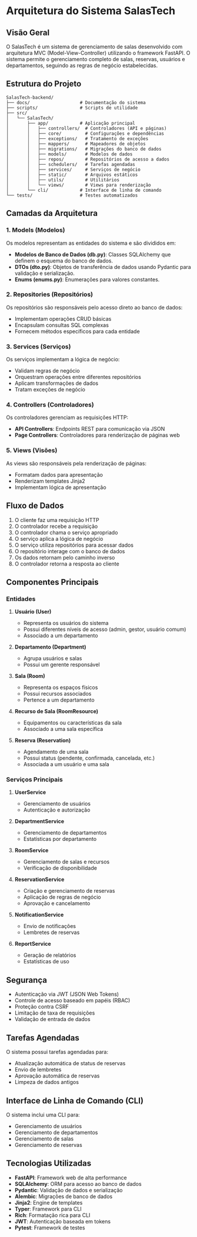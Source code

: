 # Arquitetura do Sistema SalasTech

## Visão Geral

O SalasTech é um sistema de gerenciamento de salas desenvolvido com arquitetura MVC (Model-View-Controller) utilizando o framework FastAPI. O sistema permite o gerenciamento completo de salas, reservas, usuários e departamentos, seguindo as regras de negócio estabelecidas.

## Estrutura do Projeto

```
SalasTech-backend/
├── docs/                   # Documentação do sistema
├── scripts/                # Scripts de utilidade
├── src/
│   └── SalasTech/
│       ├── app/            # Aplicação principal
│       │   ├── controllers/  # Controladores (API e páginas)
│       │   ├── core/         # Configurações e dependências
│       │   ├── exceptions/   # Tratamento de exceções
│       │   ├── mappers/      # Mapeadores de objetos
│       │   ├── migrations/   # Migrações do banco de dados
│       │   ├── models/       # Modelos de dados
│       │   ├── repos/        # Repositórios de acesso a dados
│       │   ├── schedulers/   # Tarefas agendadas
│       │   ├── services/     # Serviços de negócio
│       │   ├── static/       # Arquivos estáticos
│       │   ├── utils/        # Utilitários
│       │   └── views/        # Views para renderização
│       └── cli/            # Interface de linha de comando
└── tests/                  # Testes automatizados
```

## Camadas da Arquitetura

### 1. Models (Modelos)

Os modelos representam as entidades do sistema e são divididos em:

- **Modelos de Banco de Dados (db.py)**: Classes SQLAlchemy que definem o esquema do banco de dados.
- **DTOs (dto.py)**: Objetos de transferência de dados usando Pydantic para validação e serialização.
- **Enums (enums.py)**: Enumerações para valores constantes.

### 2. Repositories (Repositórios)

Os repositórios são responsáveis pelo acesso direto ao banco de dados:

- Implementam operações CRUD básicas
- Encapsulam consultas SQL complexas
- Fornecem métodos específicos para cada entidade

### 3. Services (Serviços)

Os serviços implementam a lógica de negócio:

- Validam regras de negócio
- Orquestram operações entre diferentes repositórios
- Aplicam transformações de dados
- Tratam exceções de negócio

### 4. Controllers (Controladores)

Os controladores gerenciam as requisições HTTP:

- **API Controllers**: Endpoints REST para comunicação via JSON
- **Page Controllers**: Controladores para renderização de páginas web

### 5. Views (Visões)

As views são responsáveis pela renderização de páginas:

- Formatam dados para apresentação
- Renderizam templates Jinja2
- Implementam lógica de apresentação

## Fluxo de Dados

1. O cliente faz uma requisição HTTP
2. O controlador recebe a requisição
3. O controlador chama o serviço apropriado
4. O serviço aplica a lógica de negócio
5. O serviço utiliza repositórios para acessar dados
6. O repositório interage com o banco de dados
7. Os dados retornam pelo caminho inverso
8. O controlador retorna a resposta ao cliente

## Componentes Principais

### Entidades

1. **Usuário (User)**
   - Representa os usuários do sistema
   - Possui diferentes níveis de acesso (admin, gestor, usuário comum)
   - Associado a um departamento

2. **Departamento (Department)**
   - Agrupa usuários e salas
   - Possui um gerente responsável

3. **Sala (Room)**
   - Representa os espaços físicos
   - Possui recursos associados
   - Pertence a um departamento

4. **Recurso de Sala (RoomResource)**
   - Equipamentos ou características da sala
   - Associado a uma sala específica

5. **Reserva (Reservation)**
   - Agendamento de uma sala
   - Possui status (pendente, confirmada, cancelada, etc.)
   - Associada a um usuário e uma sala

### Serviços Principais

1. **UserService**
   - Gerenciamento de usuários
   - Autenticação e autorização

2. **DepartmentService**
   - Gerenciamento de departamentos
   - Estatísticas por departamento

3. **RoomService**
   - Gerenciamento de salas e recursos
   - Verificação de disponibilidade

4. **ReservationService**
   - Criação e gerenciamento de reservas
   - Aplicação de regras de negócio
   - Aprovação e cancelamento

5. **NotificationService**
   - Envio de notificações
   - Lembretes de reservas

6. **ReportService**
   - Geração de relatórios
   - Estatísticas de uso

## Segurança

- Autenticação via JWT (JSON Web Tokens)
- Controle de acesso baseado em papéis (RBAC)
- Proteção contra CSRF
- Limitação de taxa de requisições
- Validação de entrada de dados

## Tarefas Agendadas

O sistema possui tarefas agendadas para:

- Atualização automática de status de reservas
- Envio de lembretes
- Aprovação automática de reservas
- Limpeza de dados antigos

## Interface de Linha de Comando (CLI)

O sistema inclui uma CLI para:

- Gerenciamento de usuários
- Gerenciamento de departamentos
- Gerenciamento de salas
- Gerenciamento de reservas

## Tecnologias Utilizadas

- **FastAPI**: Framework web de alta performance
- **SQLAlchemy**: ORM para acesso ao banco de dados
- **Pydantic**: Validação de dados e serialização
- **Alembic**: Migrações de banco de dados
- **Jinja2**: Engine de templates
- **Typer**: Framework para CLI
- **Rich**: Formatação rica para CLI
- **JWT**: Autenticação baseada em tokens
- **Pytest**: Framework de testes